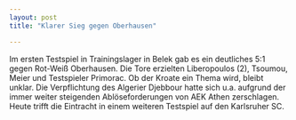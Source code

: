 ```yaml
---
layout: post
title: "Klarer Sieg gegen Oberhausen"

---
```


Im ersten Testspiel in Trainingslager in Belek gab es ein deutliches 5:1 gegen Rot-Weiß Oberhausen. Die Tore erzielten Liberopoulos (2), Tsoumou, Meier und Testspieler Primorac. Ob der Kroate ein Thema wird, bleibt unklar. Die Verpflichtung des Algerier Djebbour hatte sich u.a. aufgrund der immer weiter steigenden Ablöseforderungen von AEK Athen zerschlagen. Heute trifft die Eintracht in einem weiteren Testspiel auf den Karlsruher SC.


